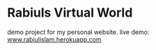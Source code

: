 # Rabiuls Virtual World

demo project for my personal website.
live demo: www.rabiulislam.herokuapp.com

